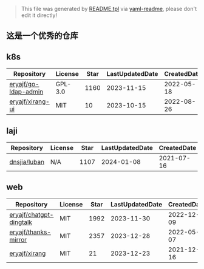 > This file was generated by [README.tpl](README.tpl) via [yaml-readme](https://github.com/LinuxSuRen/yaml-readme), please don't edit it directly!

## 这是一个优秀的仓库

## k8s

| Repository  | License | Star  | LastUpdatedDate| CreatedDate | Description |
|---|---|---|---|---|---|
| [eryajf/go-ldap-admin](https://github.com/eryajf/go-ldap-admin)|GPL-3.0| 1160 |2023-11-15 |2022-05-18 | |🌉 基于Go&#43;Vue实现的openLDAP后台管理项目
| [eryajf/xirang-ui](https://github.com/eryajf/xirang-ui)|MIT| 10 |2023-10-15 |2022-08-26 | |🌉 bbbbb


## laji

| Repository  | License | Star  | LastUpdatedDate| CreatedDate | Description |
|---|---|---|---|---|---|
| [dnsjia/luban](https://github.com/dnsjia/luban)|N/A| 1107 |2024-01-08 |2021-07-16 | |🌉 bishini


## web

| Repository  | License | Star  | LastUpdatedDate| CreatedDate | Description |
|---|---|---|---|---|---|
| [eryajf/chatgpt-dingtalk](https://github.com/eryajf/chatgpt-dingtalk)|MIT| 1992 |2023-11-30 |2022-12-09 | |🌉 chatgpt-ddddddddddddddddddddd
| [eryajf/thanks-mirror](https://github.com/eryajf/thanks-mirror)|MIT| 2357 |2023-12-28 |2022-05-07 | |🌉 镜像仓库
| [eryajf/xirang](https://github.com/eryajf/xirang)|MIT| 21 |2023-12-23 |2021-12-16 | |🌉 bbbbb
